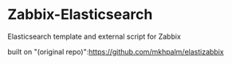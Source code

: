 # Zabbix-Elasticsearch
Elasticsearch template and external script for Zabbix

built on "(original repo)":https://github.com/mkhpalm/elastizabbix
